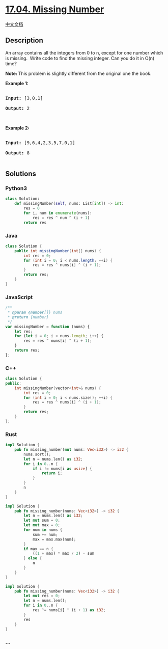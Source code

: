 # [17.04. Missing Number](https://leetcode.cn/problems/missing-number-lcci)

[中文文档](/lcci/17.04.Missing%20Number/README.md)

## Description

<p>An array&nbsp;contains all the integers from 0 to n, except for one number which is missing.&nbsp; Write code to find the missing integer. Can you do it in O(n) time?</p>

<p><strong>Note: </strong>This problem is slightly different from the original one the book.</p>

<p><strong>Example 1: </strong></p>

<pre>

<strong>Input: </strong>[3,0,1]

<strong>Output: </strong>2</pre>

<p>&nbsp;</p>

<p><strong>Example 2: </strong></p>

<pre>

<strong>Input: </strong>[9,6,4,2,3,5,7,0,1]

<strong>Output: </strong>8

</pre>

## Solutions

<!-- tabs:start -->

### **Python3**

```python
class Solution:
    def missingNumber(self, nums: List[int]) -> int:
        res = 0
        for i, num in enumerate(nums):
            res = res ^ num ^ (i + 1)
        return res
```

### **Java**

```java
class Solution {
    public int missingNumber(int[] nums) {
        int res = 0;
        for (int i = 0; i < nums.length; ++i) {
            res = res ^ nums[i] ^ (i + 1);
        }
        return res;
    }
}
```

### **JavaScript**

```js
/**
 * @param {number[]} nums
 * @return {number}
 */
var missingNumber = function (nums) {
    let res;
    for (let i = 0; i < nums.length; i++) {
        res = res ^ nums[i] ^ (i + 1);
    }
    return res;
};
```

### **C++**

```cpp
class Solution {
public:
    int missingNumber(vector<int>& nums) {
        int res = 0;
        for (int i = 0; i < nums.size(); ++i) {
            res = res ^ nums[i] ^ (i + 1);
        }
        return res;
    }
};
```

### **Rust**

```rust
impl Solution {
    pub fn missing_number(mut nums: Vec<i32>) -> i32 {
        nums.sort();
        let n = nums.len() as i32;
        for i in 0..n {
            if i != nums[i as usize] {
                return i;
            }
        }
        n
    }
}
```

```rust
impl Solution {
    pub fn missing_number(nums: Vec<i32>) -> i32 {
        let n = nums.len() as i32;
        let mut sum = 0;
        let mut max = 0;
        for num in nums {
            sum += num;
            max = max.max(num);
        }
        if max == n {
            ((1 + max) * max / 2) - sum
        } else {
            n
        }
    }
}
```

```rust
impl Solution {
    pub fn missing_number(nums: Vec<i32>) -> i32 {
        let mut res = 0;
        let n = nums.len();
        for i in 0..n {
            res ^= nums[i] ^ (i + 1) as i32;
        }
        res
    }
}
```

### **...**

```

```

<!-- tabs:end -->
